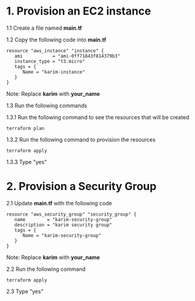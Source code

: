 # 1. Provision an EC2 instance

1.1 Create a file named **main.tf**

1.2 Copy the following code into **main.tf**
```
resource "aws_instance" "instance" {
   ami           = "ami-0ff71843f814379b3"
   instance_type = "t3.micro"
   tags = {
      Name = "karim-instance"
   }
}
```
Note: Replace **karim** with **your_name**

1.3 Run the following commands

1.3.1 Run the following command to see the resources that will be created
```
terraform plan
```

1.3.2 Run the following command to provision the resources

```
terraform apply
```

1.3.3 Type "yes"

# 2. Provision a Security Group
2.1 Update **main.tf** with the following code

```
resource "aws_security_group" "security_group" {
   name        = "karim-security-group"
   description = "karim security group"
   tags = {
      Name = "karim-security-group"
   }
}
```

Note: Replace **karim** with **your_name**

2.2 Run the following command
```
terraform apply
```

2.3 Type "yes"